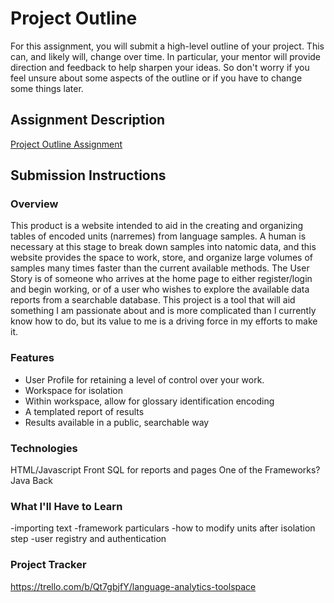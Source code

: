 # Project Outline
For this assignment, you will submit a high-level outline of your project. This can, and likely will, change over time. In particular, your mentor will provide direction and feedback to help sharpen your ideas. So don't worry if you feel unsure about some aspects of the outline or if you have to change some things later.

## Assignment Description
[Project Outline Assignment](https://education.launchcode.org/liftoff/modules/assignments/project-outline)

## Submission Instructions

### Overview
This product is a website intended to aid in the creating and organizing tables of encoded units (narremes) from language samples. 
A human is necessary at this stage to break down samples into natomic data, and this website provides the space to work, store, and organize large volumes of samples many times faster than the current available methods.
The User Story is of someone who arrives at the home page to either register/login and begin working, or of a user who wishes to explore the available data reports from a searchable database.
This project is a tool that will aid something I am passionate about and is more complicated than I currently know how to do, but its value to me is a driving force in my efforts to make it.

### Features
- User Profile for retaining a level of control over your work. 
- Workspace for isolation
- Within workspace, allow for glossary identification encoding
- A templated report of results
- Results available in a public, searchable way

### Technologies
HTML/Javascript Front
SQL for reports and pages
One of the Frameworks?
Java Back

### What I'll Have to Learn
-importing text
-framework particulars
-how to modify units after isolation step
-user registry and authentication

### Project Tracker
https://trello.com/b/Qt7gbjfY/language-analytics-toolspace
